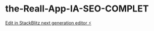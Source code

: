 # the-Reall-App-IA-SEO-COMPLET

[Edit in StackBlitz next generation editor ⚡️](https://stackblitz.com/~/github.com/BlackPirat1308/the-Reall-App-IA-SEO-COMPLET)